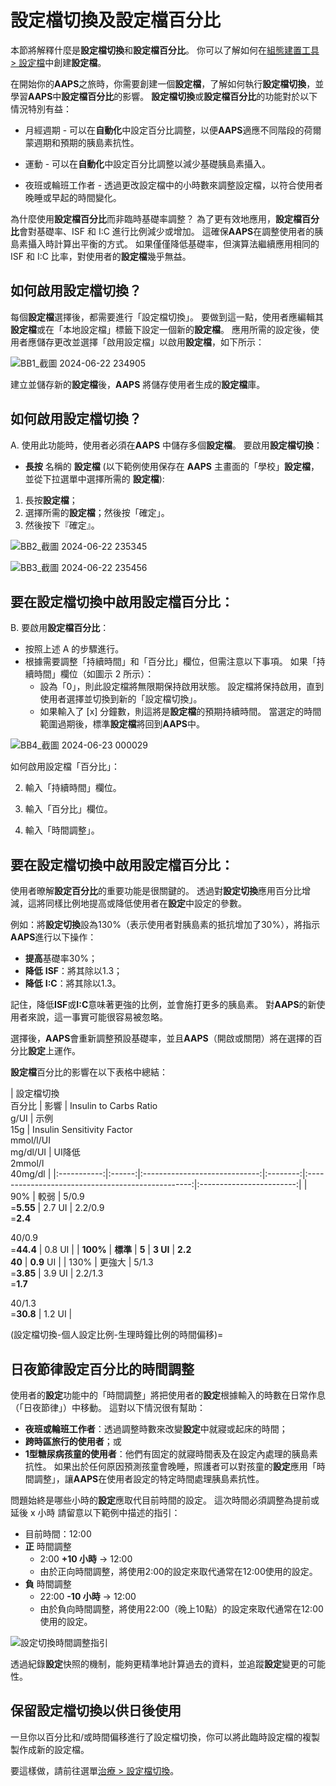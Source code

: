 # 設定檔切換及設定檔百分比

本節將解釋什麼是**設定檔切換**和**設定檔百分比**。 你可以了解如何在[組態建置工具 > 設定檔](#setup-wizard-profile)中創建**設定檔**。

在開始你的**AAPS**之旅時，你需要創建一個**設定檔**，了解如何執行**設定檔切換**，並學習**AAPS**中**設定檔百分比**的影響。 **設定檔切換**或**設定檔百分比**的功能對於以下情況特別有益：

- 月經週期 - 可以在**自動化**中設定百分比調整，以便**AAPS**適應不同階段的荷爾蒙週期和預期的胰島素抗性。

- 運動 - 可以在**自動化**中設定百分比調整以減少基礎胰島素攝入。

- 夜班或輪班工作者 - 透過更改設定檔中的小時數來調整設定檔，以符合使用者晚睡或早起的時間變化。

為什麼使用**設定檔百分比**而非臨時基礎率調整？ 為了更有效地應用，**設定檔百分比**會對基礎率、ISF 和 I:C 進行比例減少或增加。 這確保**AAPS**在調整使用者的胰島素攝入時計算出平衡的方式。 如果僅僅降低基礎率，但演算法繼續應用相同的 ISF 和 I:C 比率，對使用者的**設定檔**幾乎無益。

## 如何啟用設定檔切換？

每個**設定檔**選擇後，都需要進行「設定檔切換」。 要做到這一點，使用者應編輯其**設定檔**或在「本地設定檔」標籤下設定一個新的**設定檔**。 應用所需的設定後，使用者應儲存更改並選擇「啟用設定檔」以啟用**設定檔**，如下所示：

![BB1_截圖 2024-06-22 234905](../images/ProfileSwitch1.png)

建立並儲存新的**設定檔**後，**AAPS** 將儲存使用者生成的**設定檔**庫。

## 如何啟用設定檔切換？

A. 使用此功能時，使用者必須在**AAPS** 中儲存多個**設定檔**。 要啟用**設定檔切換**：

- **長按** 名稱的 **設定檔** (以下範例使用保存在 **AAPS** 主畫面的「學校」**設定檔**，並從下拉選單中選擇所需的 **設定檔**):

1. 長按**設定檔**；
2. 選擇所需的**設定檔**；然後按「確定」。
3. 然後按下『確定』。

![BB2_截圖 2024-06-22 235345](../images/ProfileSwitch2.png)

![BB3_截圖 2024-06-22 235456](../images/ProfileSwitch3.png)

## 要在設定檔切換中啟用設定檔百分比：

B. 要啟用**設定檔百分比**：

- 按照上述 A 的步驟進行。
- 根據需要調整「持續時間」和「百分比」欄位，但需注意以下事項。 如果「持續時間」欄位（如圖示 2 所示）： 
    - 設為「0」，則此設定檔將無限期保持啟用狀態。 設定檔將保持啟用，直到使用者選擇並切換到新的「設定檔切換」。
    - 如果輸入了 [x] 分鐘數，則這將是**設定檔**的預期持續時間。 當選定的時間範圍過期後，標準**設定檔**將回到**AAPS**中。

![BB4_截圖 2024-06-23 000029](../images/ProfileSwitch4.png)

如何啟用設定檔「百分比」：

2. 輸入「持續時間」欄位。

3. 輸入「百分比」欄位。

4. 輸入「時間調整」。

## 要在設定檔切換中啟用設定檔百分比：

使用者暸解**設定百分比**的重要功能是很關鍵的。 透過對**設定切換**應用百分比增減，這將同樣比例地提高或降低使用者在**設定**中設定的參數。

例如：將**設定切換**設為130%（表示使用者對胰島素的抵抗增加了30%），將指示**AAPS**進行以下操作：

- **提高**基礎率30%； 
- **降低** **ISF**：將其除以1.3；
- **降低** **I:C**：將其除以1.3。

記住，降低**ISF**或**I:C**意味著更強的比例，並會施打更多的胰島素。 對**AAPS**的新使用者來說，這一事實可能很容易被忽略。

選擇後，**AAPS**會重新調整預設基礎率，並且**AAPS**（開啟或關閉）將在選擇的百分比**設定**上運作。

**設定檔**百分比的影響在以下表格中總結：

| 設定檔切換  
百分比 |   影響   | Insulin to Carbs Ratio  
g/UI | 示例  
15g | Insulin Sensitivity Factor  
mmol/l/UI  
mg/dl/UI | UI降低  
2mmol/l  
40mg/dl |
|:-----------:|:------:|:-----------------------------:|:--------:|:-------------------------------------------------:|:------------------------:|
|     90%     |   較弱   |       5/0.9  
=**5.55**       |  2.7 UI  |    2.2/0.9  
=**2.4**  
  
40/0.9  
=**44.4**     |          0.8 UI          |
|  **100%**   | **標準** |             **5**             | **3 UI** |                   **2.2  
40**                    |        **0.9** UI        |
|    130%     |  更強大   |       5/1.3  
=**3.85**       |  3.9 UI  |    2.2/1.3  
=**1.7**  
  
40/1.3  
=**30.8**     |          1.2 UI          |

(設定檔切換-個人設定比例-生理時鐘比例的時間偏移)=

## 日夜節律設定百分比的時間調整

使用者的**設定**功能中的「時間調整」將把使用者的**設定**根據輸入的時數在日常作息（「日夜節律」）中移動。 這對以下情況很有幫助：

- **夜班或輪班工作者**：透過調整時數來改變**設定**中就寢或起床的時間； 
- **跨時區旅行的使用者**；或
- **1型糖尿病孩童的使用者**：他們有固定的就寢時間表及在設定內處理的胰島素抗性。 如果出於任何原因預測孩童會晚睡，照護者可以對孩童的**設定**應用「時間調整」，讓**AAPS**在使用者設定的特定時間處理胰島素抗性。

問題始終是哪些小時的**設定**應取代目前時間的設定。 這次時間必須調整為提前或延後 x 小時 請留意以下範例中描述的指引：

- 目前時間：12:00
- **正** 時間調整 
    - 2:00 **+10 小時** -> 12:00
    - 由於正向時間調整，將使用2:00的設定來取代通常在12:00使用的設定。
- **負** 時間調整 
    - 22:00 **-10 小時** -> 12:00
    - 由於負向時間調整，將使用22:00（晚上10點）的設定來取代通常在12:00使用的設定。

![設定切換時間調整指引](../images/ProfileSwitch_PlusMinus2.png)

透過紀錄**設定**快照的機制，能夠更精準地計算過去的資料，並追蹤**設定**變更的可能性。

## 保留設定檔切換以供日後使用

一旦你以百分比和/或時間偏移進行了設定檔切換，你可以將此臨時設定檔的複製製作成新的設定檔。

要這樣做，請前往選單[治療 > 設定檔切換](#your-aaps-profile-clone-profile-switch)。